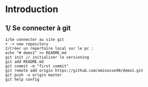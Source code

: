 
# Introduction


## 1/ Se connecter à git

~~~~
1/Se connecter au site git
+ -> new repository
2/Créer un repertoire local sur le pc :
echo "# demo1" >> README.md 
git init // initialiser le versioning
git add README.md
git commit -m "first commit"
git remote add origin https://github.com/aminosse90/demo1.git
git push -u origin master
git help config 
~~~~
